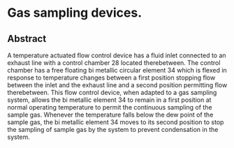# Gas sampling devices.

## Abstract
A temperature actuated flow control device has a fluid inlet connected to an exhaust line with a control chamber 28 located therebetween. The control chamber has a free floating bi metallic circular element 34 which is flexed in response to temperature changes between a first position stopping flow between the inlet and the exhaust line and a second position permitting flow therebetween. This flow control device, when adapted to a gas sampling system, allows the bi metallic element 34 to remain in a first position at normal operating temperature to permit the continuous sampling of the sample gas. Whenever the temperature falls below the dew point of the sample gas, the bi metallic element 34 moves to its second position to stop the sampling of sample gas by the system to prevent condensation in the system.
